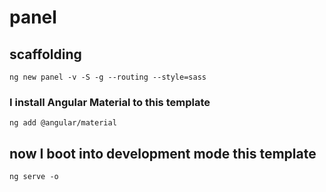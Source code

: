 # panel

## scaffolding

```shell
ng new panel -v -S -g --routing --style=sass
```

### I install Angular Material to this template

```shell
ng add @angular/material
```

## now I boot into development mode this template

```shell
ng serve -o
```
